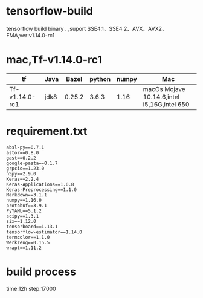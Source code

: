 # tensorflow-build
tensorflow build binary . ,suport SSE4.1、SSE4.2、AVX、AVX2、FMA,ver:v1.14.0-rc1

# mac,Tf-v1.14.0-rc1
| tf | Java | Bazel | python | numpy| Mac |
| --- | --- | --- | --- | --- | --- |
| Tf-v1.14.0-rc1 | jdk8 | 0.25.2 | 3.6.3 |1.16|macOs Mojave 10.14.6,intel i5,16G,intel 650|

# requirement.txt 
```
absl-py==0.7.1
astor==0.8.0
gast==0.2.2
google-pasta==0.1.7
grpcio==1.23.0
h5py==2.9.0
Keras==2.2.4
Keras-Applications==1.0.8
Keras-Preprocessing==1.1.0
Markdown==3.1.1
numpy==1.16.0
protobuf==3.9.1
PyYAML==5.1.2
scipy==1.3.1
six==1.12.0
tensorboard==1.13.1
tensorflow-estimator==1.14.0
termcolor==1.1.0
Werkzeug==0.15.5
wrapt==1.11.2
```

# build process
time:12h
step:17000

